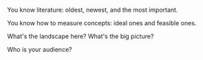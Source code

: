 You know literature: oldest, newest, and the most important.

You know how to measure concepts: ideal ones and feasible ones. 

What's the landscape here? What's the big picture?

Who is your audience?

